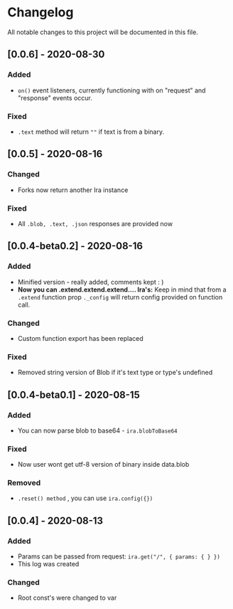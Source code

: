 # Changelog

All notable changes to this project will be documented in this file.

## [0.0.6] - 2020-08-30

### Added

- `on()` event listeners, currently functioning with on "request" and "response" events occur.

### Fixed

- `.text` method will return `""` if text is from a binary.

## [0.0.5] - 2020-08-16

### Changed

- Forks now return another Ira instance

### Fixed

- All `.blob, .text, .json` responses are provided now

## [0.0.4-beta0.2] - 2020-08-16

### Added

- Minified version - really added, comments kept : )
- **Now you can .extend.extend.extend.... Ira's:** Keep in mind that from a `.extend` function prop `._config` will return config provided on function call.

### Changed

- Custom function export has been replaced

### Fixed

- Removed string version of Blob if it's text type or type's undefined

## [0.0.4-beta0.1] - 2020-08-15

### Added

- You can now parse blob to base64 - `ira.blobToBase64`

### Fixed

- Now user wont get utf-8 version of binary inside data.blob

### Removed

- `.reset() method` , you can use `ira.config({})`

## [0.0.4] - 2020-08-13

### Added

- Params can be passed from request: `ira.get("/", { params: { } })`
- This log was created

### Changed

- Root const's were changed to var
